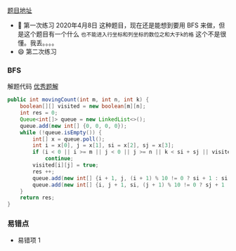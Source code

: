 [题目地址](https://leetcode-cn.com/problems/ji-qi-ren-de-yun-dong-fan-wei-lcof/)



- :slightly_smiling_face: 第一次练习 2020年4月8日 这种题目，现在还是能想到要用 BFS 来做，但是这个题目有一个什么 `也不能进入行坐标和列坐标的数位之和大于k的格` 这个不是很懂。我丢。。。。
- :smile: 第二次练习 



### BFS

解题代码 [优秀题解](https://leetcode-cn.com/problems/ji-qi-ren-de-yun-dong-fan-wei-lcof/solution/mian-shi-ti-13-ji-qi-ren-de-yun-dong-fan-wei-dfs-b/)

```java
public int movingCount(int m, int n, int k) {
    boolean[][] visited = new boolean[m][n];
    int res = 0;
    Queue<int[]> queue = new LinkedList<>();
    queue.add(new int[] {0, 0, 0, 0});
    while (!queue.isEmpty()) {
        int[] x = queue.poll();
        int i = x[0], j = x[1], si = x[2], sj = x[3];
        if (i < 0 || i >= m || j < 0 || j >= n || k < si + sj || visited[i][j])
            continue;
        visited[i][j] = true;
        res ++;
        queue.add(new int[] {i + 1, j, (i + 1) % 10 != 0 ? si + 1 : si - 8, sj});
        queue.add(new int[] {i, j + 1, si, (j + 1) % 10 != 0 ? sj + 1 : sj - 8});
    }
    return res;
}
```



### 易错点

- 易错项 1 
